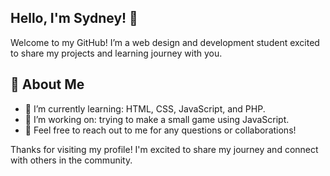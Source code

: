 ## Hello, I'm Sydney! 👋

Welcome to my GitHub! I’m a web design and development student excited to share my projects and learning journey with you.

## 🌟 About Me

- 🔭 I’m currently learning: HTML, CSS, JavaScript, and PHP. 
- 🌱 I’m working on: trying to make a small game using JavaScript.
- 💬 Feel free to reach out to me for any questions or collaborations!

Thanks for visiting my profile! I'm excited to share my journey and connect with others in the community. 


<!--
**sydneykamp/sydneykamp** is a ✨ _special_ ✨ repository because its `README.md` (this file) appears on your GitHub profile.

Here are some ideas to get you started:

- 🔭 I’m currently working on ...
- 🌱 I’m currently learning ...
- 👯 I’m looking to collaborate on ...
- 🤔 I’m looking for help with ...
- 💬 Ask me about ...
- 📫 How to reach me: ...
- 😄 Pronouns: ...
- ⚡ Fun fact: ...
-->
